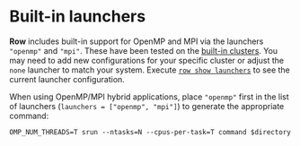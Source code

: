 # Built-in launchers

**Row** includes built-in support for OpenMP and MPI via the launchers `"openmp"`
and `"mpi"`. These have been tested on the [built-in clusters](../clusters/built-in.md).
You may need to add new configurations for your specific cluster or adjust the `none`
launcher to match your system. Execute [`row show launchers`](../row/show/launchers.md)
to see the current launcher configuration.

When using OpenMP/MPI hybrid applications, place `"openmp"` first in the list of
launchers (`launchers = ["openmp", "mpi"]`) to generate the appropriate command:
```
OMP_NUM_THREADS=T srun --ntasks=N --cpus-per-task=T command $directory
```
